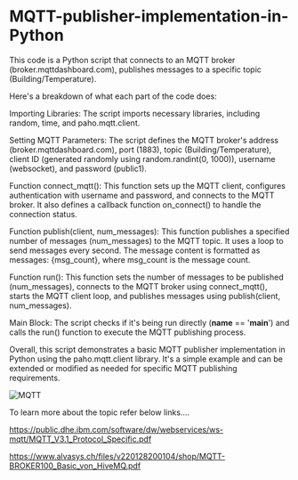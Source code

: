 # MQTT-publisher-implementation-in-Python
This code is a Python script that connects to an MQTT broker (broker.mqttdashboard.com), publishes messages to a specific topic (Building/Temperature).

Here's a breakdown of what each part of the code does:

Importing Libraries: The script imports necessary libraries, including random, time, and paho.mqtt.client.

Setting MQTT Parameters: The script defines the MQTT broker's address (broker.mqttdashboard.com), port (1883), topic (Building/Temperature), client ID (generated randomly using random.randint(0, 1000)), username (websocket), and password (public1).

Function connect_mqtt(): This function sets up the MQTT client, configures authentication with username and password, and connects to the MQTT broker. It also defines a callback function on_connect() to handle the connection status.

Function publish(client, num_messages): This function publishes a specified number of messages (num_messages) to the MQTT topic. It uses a loop to send messages every second. The message content is formatted as messages: {msg_count}, where msg_count is the message count.

Function run(): This function sets the number of messages to be published (num_messages), connects to the MQTT broker using connect_mqtt(), starts the MQTT client loop, and publishes messages using publish(client, num_messages).

Main Block: The script checks if it's being run directly (__name__ == '__main__') and calls the run() function to execute the MQTT publishing process.

Overall, this script demonstrates a basic MQTT publisher implementation in Python using the paho.mqtt.client library. It's a simple example and can be extended or modified as needed for specific MQTT publishing requirements.

![MQTT](https://github.com/IndikaAnuradha/MQTT-publisher-implementation-in-Python/assets/122884553/8bed5399-9fb2-4934-9800-457e7eabae21)

To learn more about the topic refer below links....

https://public.dhe.ibm.com/software/dw/webservices/ws-mqtt/MQTT_V3.1_Protocol_Specific.pdf

https://www.alvasys.ch/files/v220128200104/shop/MQTT-BROKER100_Basic_von_HiveMQ.pdf
